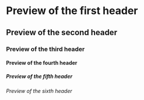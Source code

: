 # Preview of the first header
## Preview of the second header
### Preview of the third header
#### Preview of the fourth header
##### Preview of the fifth header
###### Preview of the sixth header
